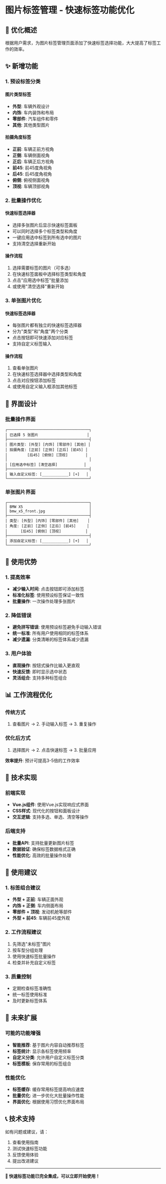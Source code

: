 # 图片标签管理 - 快速标签功能优化

## 🎯 优化概述

根据用户需求，为图片标签管理页面添加了快速标签选择功能，大大提高了标签工作的效率。

## ✨ 新增功能

### 1. 预设标签分类

#### 图片类型标签
- **外型**: 车辆外观设计
- **内饰**: 车内装饰和布局
- **零部件**: 汽车组件和零件
- **其他**: 其他类型图片

#### 拍摄角度标签
- **正前**: 车辆正前方视角
- **正侧**: 车辆侧面视角
- **正后**: 车辆正后方视角
- **前45**: 前45度角视角
- **后45**: 后45度角视角
- **俯侧**: 俯视侧面视角
- **顶视**: 车辆顶部视角

### 2. 批量操作优化

#### 快速标签选择器
- 选择多张图片后显示快速标签面板
- 可以同时选择多个标签类型和角度
- 一键应用选中标签到所有选中的图片
- 支持清空选择重新开始

#### 操作流程
1. 选择需要标签的图片（可多选）
2. 在快速标签面板中选择标签类型和角度
3. 点击"应用选中标签"批量添加
4. 或使用"清空选择"重新开始

### 3. 单张图片优化

#### 快速标签选择器
- 每张图片都有独立的快速标签选择器
- 分为"类型"和"角度"两个分类
- 点击按钮即可快速添加对应标签
- 支持自定义标签输入

#### 操作流程
1. 查看单张图片
2. 在快速标签选择器中选择类型和角度
3. 点击对应按钮添加标签
4. 或使用自定义输入框添加其他标签

## 🎨 界面设计

### 批量操作界面
```
┌─────────────────────────────────────┐
│ 已选择 5 张图片                      │
├─────────────────────────────────────┤
│ 图片类型: [外型] [内饰] [零部件] [其他] │
│ 拍摄角度: [正前] [正侧] [正后] [前45] │
│         [后45] [俯侧] [顶视]        │
│                                     │
│ [应用选中标签] [清空选择]            │
├─────────────────────────────────────┤
│ 输入自定义标签: [____________] [+]   │
└─────────────────────────────────────┘
```

### 单张图片界面
```
┌─────────────────────────────────────┐
│ BMW X5                              │
│ bmw_x5_front.jpg                    │
├─────────────────────────────────────┤
│ 类型: [外型] [内饰] [零部件] [其他]    │
│ 角度: [正前] [正侧] [正后] [前45]     │
│      [后45] [俯侧] [顶视]           │
├─────────────────────────────────────┤
│ 添加自定义标签: [____________] [+]   │
└─────────────────────────────────────┘
```

## 🚀 使用优势

### 1. 提高效率
- **减少输入时间**: 点击按钮即可添加标签
- **标准化标签**: 使用预设标签保证一致性
- **批量操作**: 一次操作处理多张图片

### 2. 降低错误
- **避免拼写错误**: 使用预设标签避免手动输入错误
- **统一标准**: 所有用户使用相同的标签体系
- **减少遗漏**: 分类清晰的标签体系减少遗漏

### 3. 用户体验
- **直观操作**: 按钮式操作比输入更直观
- **快速反馈**: 即时显示选中状态
- **灵活组合**: 支持多种标签组合

## 📊 工作流程优化

### 传统方式
1. 查看图片 → 2. 手动输入标签 → 3. 重复操作

### 优化后方式
1. 选择图片 → 2. 点击快速标签 → 3. 批量应用

**效率提升**: 预计可提高3-5倍的工作效率

## 🔧 技术实现

### 前端实现
- **Vue.js组件**: 使用Vue.js实现响应式界面
- **CSS样式**: 现代化的按钮和面板设计
- **交互逻辑**: 支持多选、单选、清空等操作

### 后端支持
- **批量API**: 支持批量更新图片标签
- **数据验证**: 确保标签数据格式正确
- **性能优化**: 高效的批量操作处理

## 📝 使用建议

### 1. 标签组合建议
- **外型 + 正前**: 车辆正面外观
- **内饰 + 正侧**: 车内侧面布局
- **零部件 + 顶视**: 发动机舱等部件
- **外型 + 前45**: 车辆前45度外观

### 2. 工作流程建议
1. 先筛选"未标签"图片
2. 按车型分组处理
3. 使用快速标签批量操作
4. 检查并补充自定义标签

### 3. 质量控制
- 定期检查标签准确性
- 统一标签使用标准
- 及时更新标签体系

## 🔮 未来扩展

### 可能的功能增强
- **智能推荐**: 基于图片内容自动推荐标签
- **标签统计**: 显示各标签使用频率
- **自定义分类**: 允许用户自定义标签分类
- **标签模板**: 保存常用的标签组合

### 性能优化
- **标签缓存**: 缓存常用标签提高响应速度
- **批量优化**: 进一步优化大批量操作性能
- **界面优化**: 根据使用习惯优化界面布局

## 📞 技术支持

如有问题或建议，请：
1. 查看使用指南
2. 测试快速标签功能
3. 反馈使用体验
4. 提出改进建议

---

**🎉 快速标签功能已完全集成，可以立即开始使用！**
